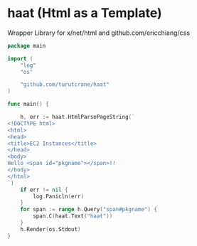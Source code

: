 # haat (Html as a Template)

Wrapper Library for x/net/html and github.com/ericchiang/css

```go
package main

import (
	"log"
	"os"

	"github.com/turutcrane/haat"
)

func main() {

	h, err := haat.HtmlParsePageString(`
<!DOCTYPE html>
<html>
<head>
<title>EC2 Instances</title>
</head>
<body>
Hello <span id="pkgname"></span>!!
</body>
</html>
`)
	if err != nil {
		log.Panicln(err)
	}
	for span := range h.Query("span#pkgname") {
		span.C(haat.Text("haat"))
	}
	h.Render(os.Stdout)
}
```
